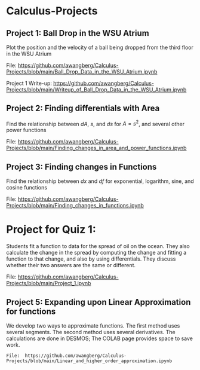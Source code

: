 # Calculus-Projects

## Project 1:  Ball Drop in the WSU Atrium

  Plot the position and the velocity of a ball being dropped from the third floor in the WSU Atrium

  File:  https://github.com/awangberg/Calculus-Projects/blob/main/Ball_Drop_Data_in_the_WSU_Atrium.ipynb

  Project 1 Write-up:  https://github.com/awangberg/Calculus-Projects/blob/main/Writeup_of_Ball_Drop_Data_in_the_WSU_Atrium.ipynb

## Project 2: Finding differentials with Area

  Find the relationship between $dA$, $s$, and $ds$ for $A = s^2$, and several other power functions
  
  File:  https://github.com/awangberg/Calculus-Projects/blob/main/Finding_changes_in_area_and_power_functions.ipynb
  
## Project 3:  Finding changes in Functions

  Find the relationship between $dx$ and $df$ for exponential, logarithm, sine, and cosine functions
  
  File:  https://github.com/awangberg/Calculus-Projects/blob/main/Finding_changes_in_functions.ipynb

# Project for Quiz 1:  

  Students fit a function to data for the spread of oil on the ocean. They also calculate the change in the spread
  by computing the change and fitting a function to that change, and also by using differentials.  They discuss whether
  their two answers are the same or different.

   File: https://github.com/awangberg/Calculus-Projects/blob/main/Project_1.ipynb
   
## Project 5:  Expanding upon Linear Approximation for functions

  We develop two ways to approximate functions.  The first method uses several segments.  The second method uses several derivatives.
  The calculations are done in DESMOS; The COLAB page provides space to save work.
  
    File:  https://github.com/awangberg/Calculus-Projects/blob/main/Linear_and_higher_order_approximation.ipynb
    
